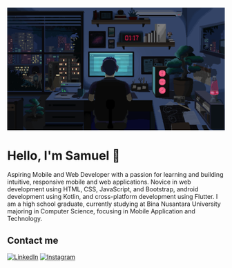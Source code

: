 ![bg](https://github.com/samuelmeliala/samuelmeliala/blob/main/background.gif)
<h1> Hello, I'm Samuel 👋</h1>

<p>Aspiring Mobile and Web Developer with a passion for learning and building intuitive, responsive mobile and web applications. Novice in web development using HTML, CSS, JavaScript, and Bootstrap, android development using Kotlin, and cross-platform development using Flutter. I am a high school graduate, currently studying at Bina Nusantara University majoring in Computer Science, focusing in Mobile Application and Technology. </p>

<h2>Contact me </h2>

[![LinkedIn](https://img.shields.io/badge/LinkedIn-0077B5?style=for-the-badge&logo=linkedin&logoColor=white)](https://www.linkedin.com/in/samuelbmeliala/)
[![Instagram](https://img.shields.io/badge/Instagram-E4405F?style=for-the-badge&logo=instagram&logoColor=white)](https://www.instagram.com/samuelbmeliala?igsh=eHBkZmNudjg0cWV2)
